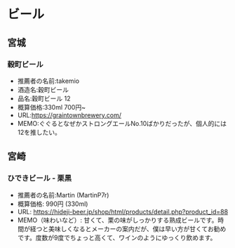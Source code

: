 # ビール
## 宮城
### 穀町ビール
- 推薦者の名前:takemio
- 酒造名:穀町ビール
- 品名:穀町ビール 12
- 概算価格:330ml 700円~
- URL:https://graintownbrewery.com/
- MEMO:ぐぐるとなぜかストロングエールNo.10ばかりだったが、個人的には12を推したい。

## 宮崎
### ひできビール - 栗黒
- 推薦者の名前:Martin (MartinP7r)
- 概算価格: 990円 (330ml)
- URL: https://hideji-beer.jp/shop/html/products/detail.php?product_id=88
- MEMO（味わいなど）: 甘くて、栗の味がしっかりする熟成ビールです。時間が経つと美味しくなるとメーカーの案内だが、僕は早い方が甘くてお勧めです。度数が9度でちょっと高くて、ワインのようにゆっくり飲めます。

